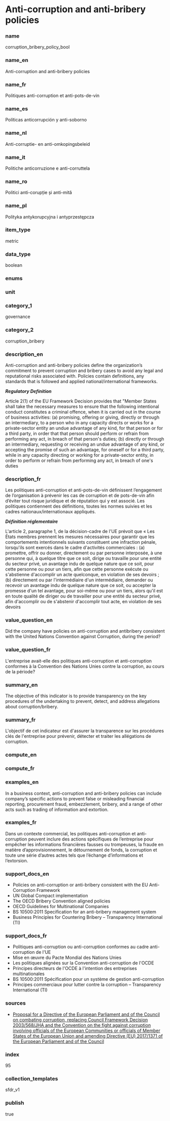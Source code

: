 # Anti-corruption and anti-bribery policies

### name

corruption_bribery_policy_bool

### name_en

Anti-corruption and anti-bribery policies

### name_fr

Politiques anti-corruption et anti-pots-de-vin

### name_es

Políticas anticorrupción y anti-soborno

### name_nl

Anti-corruptie- en anti-omkopingsbeleid

### name_it

Politiche anticorruzione e anti-corruttela

### name_ro

Politici anti-corupție și anti-mită

### name_pl

Polityka antykorupcyjna i antyprzestępcza

### item_type

metric

### data_type

boolean

### enums



### unit



### category_1

governance

### category_2

corruption_bribery

### description_en

Anti-corruption and anti-bribery policies define the organization’s commitment to prevent corruption
and bribery cases to avoid any legal and reputational risks associated with. Policies contain
definitions, any standards that is followed and applied national/international frameworks.

***Regulatory Definition***

Article 2(1) of the EU Framework Decision provides that "Member States shall take the necessary
measures to ensure that the following intentional conduct constitutes a criminal offence, when
it is carried out in the course of business activities: (a) promising, offering or giving, directly
or through an intermediary, to a person who in any capacity directs or works for a private-sector
entity an undue advantage of any kind, for that person or for a third party, in order that that
person should perform or refrain from performing any act, in breach of that person's duties; (b)
directly or through an intermediary, requesting or receiving an undue advantage of any kind, or
accepting the promise of such an advantage, for oneself or for a third party, while in any capacity
directing or working for a private-sector entity, in order to perform or refrain from performing
any act, in breach of one's duties

### description_fr

Les politiques anti-corruption et anti-pots-de-vin définissent l’engagement de l’organisation à
prévenir les cas de corruption et de pots-de-vin afin d’éviter tout risque juridique et de 
réputation qui y est associé. Les politiques contiennent des définitions, toutes les normes suivies
et les cadres nationaux/internationaux appliqués.

***Définition réglementaire***

L'article 2, paragraphe 1, de la décision-cadre de l'UE prévoit que « Les États membres prennent
les mesures nécessaires pour garantir que les comportements intentionnels suivants constituent une
infraction pénale, lorsqu'ils sont exercés dans le cadre d'activités commerciales : (a) promettre,
offrir ou donner, directement ou par personne interposée, à une personne qui, à quelque titre que
ce soit, dirige ou travaille pour une entité du secteur privé, un avantage indu de quelque nature
que ce soit, pour cette personne ou pour un tiers, afin que cette personne exécute ou s'abstienne
d'accomplir un acte quelconque, en violation de ses devoirs ; (b) directement ou par
l'intermédiaire d'un intermédiaire, demander ou recevoir un avantage indu de quelque nature que ce
soit, ou accepter la promesse d'un tel avantage, pour soi-même ou pour un tiers, alors qu'il est
en toute qualité de diriger ou de travailler pour une entité du secteur privé, afin d'accomplir ou
de s'abstenir d'accomplir tout acte, en violation de ses devoirs

### value_question_en

Did the company have policies on anti-corruption and antibribery
consistent with the United Nations Convention against Corruption, during the period?

### value_question_fr


L'entreprise avait-elle des politiques anti-corruption et anti-corruption conformes à la Convention
des Nations Unies contre la corruption, au cours de la période?

### summary_en

The objective of this indicator is to provide transparency on the key procedures of the undertaking to prevent, detect, and address allegations about corruption/bribery.

### summary_fr

L'objectif de cet indicateur est d'assurer la transparence sur les procédures clés de l'entreprise pour prévenir, détecter et traiter les allégations de corruption.

### compute_en



### compute_fr



### examples_en

In a business context, anti-corruption and anti-bribery policies can include company’s specific
actions to prevent false or misleading financial reporting, procurement fraud, embezzlement,
bribery, and a range of other acts such as trading of information and extortion. 

### examples_fr

Dans un contexte commercial, les politiques anti-corruption et anti-corruption peuvent inclure
des actions spécifiques de l’entreprise pour empêcher les informations financières fausses ou
trompeuses, la fraude en matière d’approvisionnement, le détournement de fonds, la corruption et
toute une série d’autres actes tels que l’échange d’informations et l’extorsion.

### support_docs_en

- Policies on anti-corruption or anti-bribery consistent with the EU Anti-Corruption Framework
- UN Global Compact implementation
- The OECD Bribery Convention aligned policies
- OECD Guidelines for Multinational Companies
- BS 10500:2011 Specification for an anti-bribery management system
- Business Principles for Countering Bribery – Transparency International (TI)

### support_docs_fr

- Politiques anti-corruption ou anti-corruption conformes au cadre anti-corruption de l'UE
- Mise en œuvre du Pacte Mondial des Nations Unies
- Les politiques alignées sur la Convention anti-corruption de l'OCDE
- Principes directeurs de l'OCDE à l'intention des entreprises multinationales
- BS 10500:2011 Spécification pour un système de gestion anti-corruption
- Principes commerciaux pour lutter contre la corruption – Transparency International (TI)

### sources

- [Proposal for a Directive of the European Parliament and of the Council on combating corruption,
replacing Council Framework Decision 2003/568/JHA and the Convention on the fight against
corruption involving officials of the European Communities or officials of Member States of
the European Union and amending Directive (EU) 2017/1371 of the European Parliament and of
the Council](https://eur-lex.europa.eu/legal-content/EN/TXT/?uri=COM%3A2023%3A234%3AFIN)
            
### index

95

### collection_templates

sfdr_v1

### publish

true
